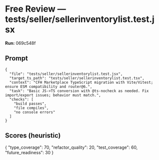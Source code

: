 # Free Review — tests/seller/sellerinventorylist.test.jsx

**Run:** 069c548f

## Prompt

```
{
  "file": "tests/seller/sellerinventorylist.test.jsx",
  "target_ts_path": "tests/seller/sellerinventorylist.test.tsx",
  "context": "CFH Marketplace TypeScript migration with Vite/Vitest; ensure ESM compatibility and router@6.",
  "task": "Basic JS->TS conversion with @ts-nocheck as needed. Fix import/export issues; behavior must match.",
  "checks": [
    "build passes",
    "file compiles",
    "no console errors"
  ]
}
```

## Scores (heuristic)

{
  "type_coverage": 70,
  "refactor_quality": 20,
  "test_coverage": 60,
  "future_readiness": 30
}
